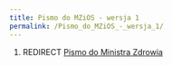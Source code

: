 ```yaml
---
title: Pismo do MZiOS - wersja 1
permalink: /Pismo_do_MZiOS_-_wersja_1/
---
```


1.  REDIRECT [Pismo do Ministra Zdrowia](/Pismo_do_Ministra_Zdrowia "wikilink")
